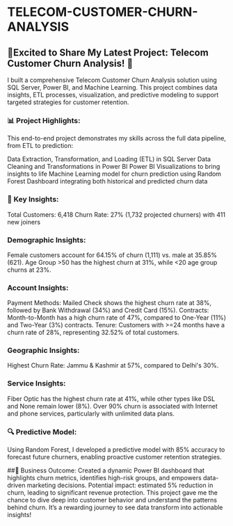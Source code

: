 # TELECOM-CUSTOMER-CHURN-ANALYSIS

## 🌟Excited to Share My Latest Project: Telecom Customer Churn Analysis! 🚀

I built a comprehensive Telecom Customer Churn Analysis solution using SQL Server, Power BI, and Machine Learning. This project combines data insights, ETL processes, visualization, and predictive modeling to support targeted strategies for customer retention.

### 📊 Project Highlights:
This end-to-end project demonstrates my skills across the full data pipeline, from ETL to prediction:

Data Extraction, Transformation, and Loading (ETL) in SQL Server
Data Cleaning and Transformations in Power BI
Power BI Visualizations to bring insights to life
Machine Learning model for churn prediction using Random Forest
Dashboard integrating both historical and predicted churn data

### 📝 Key Insights:
Total Customers: 6,418
Churn Rate: 27% (1,732 projected churners) with 411 new joiners

### Demographic Insights:
Female customers account for 64.15% of churn (1,111) vs. male at 35.85% (621).
Age Group >50 has the highest churn at 31%, while <20 age group churns at 23%.

### Account Insights:
Payment Methods: Mailed Check shows the highest churn rate at 38%, followed by Bank Withdrawal (34%) and Credit Card (15%).
Contracts: Month-to-Month has a high churn rate of 47%, compared to One-Year (11%) and Two-Year (3%) contracts.
Tenure: Customers with >=24 months have a churn rate of 28%, representing 32.52% of total customers.

### Geographic Insights:
Highest Churn Rate: Jammu & Kashmir at 57%, compared to Delhi's 30%.

### Service Insights:
Fiber Optic has the highest churn rate at 41%, while other types like DSL and None remain lower (8%).
Over 90% churn is associated with Internet and phone services, particularly with unlimited data plans.

### 🔍 Predictive Model:
Using Random Forest, I developed a predictive model with 85% accuracy to forecast future churners, enabling proactive customer retention strategies.

##🚀 Business Outcome:
Created a dynamic Power BI dashboard that highlights churn metrics, identifies high-risk groups, and empowers data-driven marketing decisions.
Potential impact: estimated 5% reduction in churn, leading to significant revenue protection.
This project gave me the chance to dive deep into customer behavior and understand the patterns behind churn. It’s a rewarding journey to see data transform into actionable insights!
